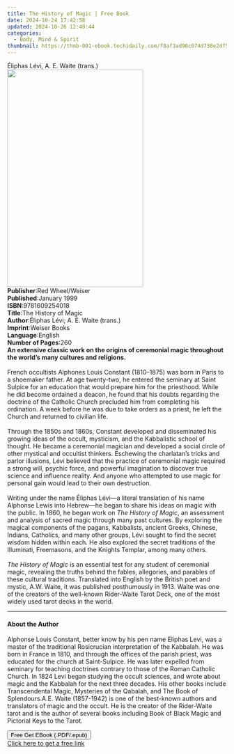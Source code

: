 ```yaml
---
title: The History of Magic | Free Book
date: 2024-10-24 17:42:58
updated: 2024-10-26 12:49:44
categories:
  - Body, Mind & Spirit
thumbnail: https://thmb-001-ebook.techidaily.com/f8af3ad98c674d738e2df5eafedc2ad4fda6613de6e7c20385685235105c83e0.jpg
---
```

<main id="book-container">
  <div class="flex flex-col">
    <div class="book-brief flex-1 py-6 px-4 sm:p-6 md:py-10 md:px-8">
      <!-- brief-->
      <div class="book-brief-main">Éliphas Lévi, A. E. Waite (trans.)</div>
    </div>
    <div
      class="book-meta-info flex-1 grid gap-4 col-start-1 col-end-3 row-start-1 sm:mb-6 sm:grid-cols-4 lg:gap-6 lg:col-start-2 lg:row-end-6 lg:row-span-6 lg:mb-0"
    >
      <div
        class="book-meta-info-left place-content-center mt-4 p-4 text-sm leading-6 col-start-2 col-span-2 dark:text-slate-400"
      >
        <img
          class="w-full h-500 object-cover rounded-lg sm:h-255 sm:col-span-2 lg:col-span-full"
          src="https://img-001-ebook.techidaily.com/0039a9386ab71c7041a99d86145552dbbf9cc12f39e79ee32595ffbda283465a.jpg"
          alt=""
          width="312"
          height="500"
        />
      </div>
      <div
        class="book-meta-info-right mt-2 col-start-1 row-start-2 col-span-3 self-center"
      >
        <!-- meta data  -->
        <div class="flex flex-col px-4 md:px-8">
          <div class="flex-1">
            <strong>Publisher</strong>:<span class="px-2"
              >Red Wheel/Weiser</span
            >
          </div>
          <div class="flex-1">
            <strong>Published</strong>:<span class="px-2">January 1999</span>
          </div>
          <div class="flex-1">
            <strong>ISBN</strong>:<span class="px-2">9781609254018</span>
          </div>
          <div class="flex-1">
            <strong>Title</strong>:<span class="px-2"
              >The History of Magic</span
            >
          </div>
          <div class="flex-1">
            <strong>Author</strong>:<span class="px-2"
              >Éliphas Lévi; A. E. Waite (trans.)</span
            >
          </div>
          <div class="flex-1">
            <strong>Imprint</strong>:<span class="px-2">Weiser Books</span>
          </div>
          <div class="flex-1">
            <strong>Language</strong>:<span class="px-2">English</span>
          </div>
          <div class="flex-1">
            <strong>Number of Pages</strong>:<span class="px-2">260</span>
          </div>
        </div>
      </div>
    </div>
    <div class="book-description flex-1 py-6 px-4 sm:p-6 md:py-10 md:px-8">
      <div class="book-description-main">
        <div accordion-content="" id="description">
          <b
            >An extensive classic work on the origins of ceremonial magic
            throughout the world’s many cultures and religions.</b
          ><br /><br />
          French occultists Alphones Louis Constant (1810–1875) was born in
          Paris to a shoemaker father. At age twenty-two, he entered the
          seminary at Saint Sulpice for an education that would prepare him for
          the priesthood. While he did become ordained a deacon, he found that
          his doubts regarding the doctrine of the Catholic Church precluded him
          from completing his ordination. A week before he was due to take
          orders as a priest, he left the Church and returned to civilian
          life.<br /><br />
          Through the 1850s and 1860s, Constant developed and disseminated his
          growing ideas of the occult, mysticism, and the Kabbalistic school of
          thought. He became a ceremonial magician and developed a social circle
          of other mystical and occultist thinkers. Eschewing the charlatan’s
          tricks and parlor illusions, Lévi believed that the practice of
          ceremonial magic required a strong will, psychic force, and powerful
          imagination to discover true science and influence reality. And anyone
          who attempted to use magic for personal gain would lead to their own
          destruction.<br /><br />
          Writing under the name Éliphas Lévi—a literal translation of his name
          Alphonse Lewis into Hebrew—he began to share his ideas on magic with
          the public. In 1860, he began work on <i>The History of Magic</i>, an
          assessment and analysis of sacred magic through many past cultures. By
          exploring the magical components of the pagans, Kabbalists, ancient
          Greeks, Chinese, Indians, Catholics, and many other groups, Lévi
          sought to find the secret wisdom hidden within each. He also explored
          the secret traditions of the Illuminati, Freemasons, and the Knights
          Templar, among many others.<br /><br /><i>The History of Magic</i> is
          an essential test for any student of ceremonial magic, revealing the
          truths behind the fables, allegories, and parables of these cultural
          traditions. Translated into English by the British poet and mystic,
          A.W. Waite, it was published posthumously in 1913. Waite was one of
          the creators of the well-known Rider-Waite Tarot Deck, one of the most
          widely used tarot decks in the world.
        </div>
        <div class="accordion-fader"></div>
      </div>
    </div>
    <div class="book-excerpts flex-1 py-6 px-4 sm:p-6 md:py-10 md:px-8">
      <!-- excerpts-->
      <div class="book-excerpts-main">
        <hr />
        <h4 class="placeholder placeholder-heading">
          <span>About the Author</span>
        </h4>
        <p>
          Alphonse Louis Constant, better know by his pen name Eliphas Levi, was
          a master of the traditional Rosicrucian interpretation of the
          Kabbalah. He was born in France in 1810, and through the offices of
          the parish priest, was educated for the church at Saint-Sulpice. He
          was later expelled from seminary for teaching doctrines contrary to
          those of the Roman Catholic Church. In 1824 Levi began studying the
          occult sciences, and wrote about magic and the Kabbalah for the next
          three decades. His other books include Transcendental Magic, Mysteries
          of the Qabalah, and The Book of Splendours.A.E. Waite (1857-1942) is
          one of the best-known authors and translators of magic and the occult.
          He is the creator of the Rider-Waite tarot and is the author of
          several books including Book of Black Magic and Pictorial Keys to the
          Tarot.
        </p>
      </div>
    </div>
    <div
      class="book-about-author flex-1 py-6 px-4 sm:p-6 md:py-10 md:px-8"
    ></div>
    <div class="book-free-get flex-1 py-6 px-4 sm:p-6 md:py-10 md:px-8">
      <button
        id="btn-free-get"
        class="bg-blue-500 hover:bg-blue-700 text-white font-bold py-2 px-4 rounded"
      >
        Free Get EBook (.PDF/.epub)
      </button>
      <div id="countdown-display" class="px-2 text-lg mt-2"></div>
      <a
        id="free-link"
        class="hidden bg-blue-500 hover:bg-blue-700 text-white font-bold py-2 px-4 rounded"
        href="https://www.ebooks.com/en-us/book/210877176/the-history-of-magic/liphas-l-vi/"
        target="_blank"
        >Click here to get a free link</a
      >
    </div>
    <script>
      let countdownTime = 0;
      let countdownInterval = null;
      document
        .getElementById('btn-free-get')
        .addEventListener('click', startCountdown);
      function startCountdown() {
        countdownTime = new Date().getTime() + 60000 * 3;
        countdownInterval = setInterval(updateCountdown, 1000);
        document.getElementById('btn-free-get').disabled = true;
        document
          .getElementById('btn-free-get')
          .classList.add('bg-gray-500', 'cursor-not-allowed');
      }
      function updateCountdown() {
        let currentTime = new Date().getTime();
        let timeLeft = countdownTime - currentTime;
        let secondsLeft = Math.floor(timeLeft / 1000);
        document.getElementById('countdown-display').innerHTML =
          `Remaining time: ${secondsLeft} seconds.`;
        if (secondsLeft <= 0) {
          clearInterval(countdownInterval);
          document.getElementById('btn-free-get').classList.add('hidden');
          document.getElementById('free-link').classList.remove('hidden');
          document.getElementById('countdown-display').innerHTML = '';
        }
      }
    </script>
  </div>
</main>
